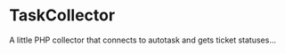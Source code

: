TaskCollector
=============

A little PHP collector that connects to autotask and gets ticket statuses...